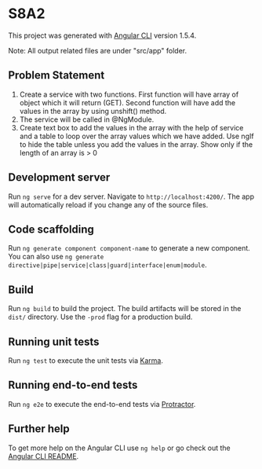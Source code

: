 # S8A2

This project was generated with [Angular CLI](https://github.com/angular/angular-cli) version 1.5.4.

Note: All output related files are under "src/app" folder.

## Problem Statement
1. Create a service with two functions. First function will have array of object which it
will return (GET). Second function will have add the values in the array by using
unshift() method.
2. The service will be called in @NgModule.
3. Create text box to add the values in the array with the help of service and a table
to loop over the array values which we have added. Use ngIf to hide the table unless
you add the values in the array. Show only if the length of an array is > 0

## Development server

Run `ng serve` for a dev server. Navigate to `http://localhost:4200/`. The app will automatically reload if you change any of the source files.

## Code scaffolding

Run `ng generate component component-name` to generate a new component. You can also use `ng generate directive|pipe|service|class|guard|interface|enum|module`.

## Build

Run `ng build` to build the project. The build artifacts will be stored in the `dist/` directory. Use the `-prod` flag for a production build.

## Running unit tests

Run `ng test` to execute the unit tests via [Karma](https://karma-runner.github.io).

## Running end-to-end tests

Run `ng e2e` to execute the end-to-end tests via [Protractor](http://www.protractortest.org/).

## Further help

To get more help on the Angular CLI use `ng help` or go check out the [Angular CLI README](https://github.com/angular/angular-cli/blob/master/README.md).
